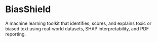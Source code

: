 # BiasShield
A machine learning toolkit that identifies, scores, and explains toxic or biased text using real-world datasets, SHAP interpretability, and PDF reporting.
